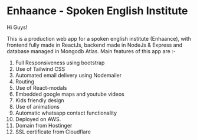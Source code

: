 # Enhaance - Spoken English Institute
Hi Guys!

This is a production web app for a spoken english institute (Enhaance), with frontend fully made in ReactJs, backend made in NodeJs & Express and database managed in Mongodb Atlas. Main features of this app are :-
1) Full Responsiveness using bootstrap
2) Use of Tailwind CSS
3) Automated email delivery using Nodemailer
4) Routing
5) Use of React-modals
6) Embedded google maps and youtube videos
7) Kids friendly design
8) Use of animations
9) Automatic whatsapp contact functionality
10) Deployed on AWS.
11) Domain from Hostinger
12) SSL certificate from Cloudflare
